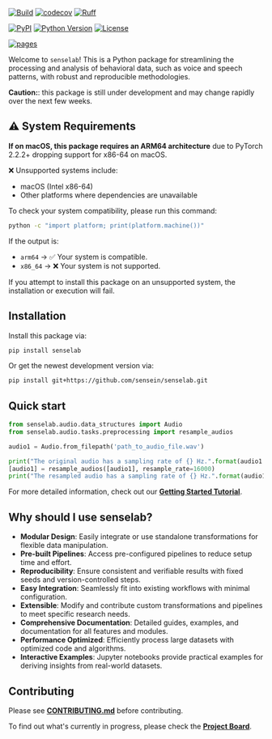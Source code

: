 [![Build](https://github.com/sensein/senselab/actions/workflows/main-branch-status.yaml/badge.svg)](https://github.com/sensein/senselab/actions/workflows/main-branch-status.yaml)
[![codecov](https://codecov.io/gh/sensein/senselab/graph/badge.svg?token=9S8WY128PO)](https://codecov.io/gh/sensein/senselab)
[![Ruff](https://img.shields.io/endpoint?url=https://raw.githubusercontent.com/astral-sh/ruff/main/assets/badge/v2.json)](https://github.com/astral-sh/ruff)

[![PyPI](https://img.shields.io/pypi/v/senselab.svg)](https://pypi.org/project/senselab/)
[![Python Version](https://img.shields.io/pypi/pyversions/senselab)](https://pypi.org/project/senselab)
[![License](https://img.shields.io/pypi/l/senselab)](https://opensource.org/licenses/Apache-2.0)

[![pages](https://img.shields.io/badge/api-docs-blue)](https://sensein.github.io/senselab)

Welcome to ```senselab```! This is a Python package for streamlining the processing and analysis of behavioral data, such as voice and speech patterns, with robust and reproducible methodologies.

**Caution:**: this package is still under development and may change rapidly over the next few weeks.

## ⚠️ System Requirements
**If on macOS, this package requires an ARM64 architecture** due to PyTorch 2.2.2+ dropping support for x86-64 on macOS.

❌ Unsupported systems include:
- macOS (Intel x86-64)
- Other platforms where dependencies are unavailable

To check your system compatibility, please run this command:
```bash
python -c "import platform; print(platform.machine())"
```

If the output is:
- `arm64` → ✅ Your system is compatible.
- `x86_64` → ❌ Your system is not supported.

If you attempt to install this package on an unsupported system, the installation or execution will fail.

## Installation
Install this package via:

```sh
pip install senselab
```

Or get the newest development version via:

```sh
pip install git+https://github.com/sensein/senselab.git
```

## Quick start
```Python
from senselab.audio.data_structures import Audio
from senselab.audio.tasks.preprocessing import resample_audios

audio1 = Audio.from_filepath('path_to_audio_file.wav')

print("The original audio has a sampling rate of {} Hz.".format(audio1.sampling_rate))
[audio1] = resample_audios([audio1], resample_rate=16000)
print("The resampled audio has a sampling rate of {} Hz.".format(audio1.sampling_rate))
```

For more detailed information, check out our [**Getting Started Tutorial**](https://github.com/sensein/senselab/blob/main/tutorials/audio/getting_started.ipynb).


## Why should I use senselab?
- **Modular Design**: Easily integrate or use standalone transformations for flexible data manipulation.
- **Pre-built Pipelines**: Access pre-configured pipelines to reduce setup time and effort.
- **Reproducibility**: Ensure consistent and verifiable results with fixed seeds and version-controlled steps.
- **Easy Integration**: Seamlessly fit into existing workflows with minimal configuration.
- **Extensible**: Modify and contribute custom transformations and pipelines to meet specific research needs.
- **Comprehensive Documentation**: Detailed guides, examples, and documentation for all features and modules.
- **Performance Optimized**: Efficiently process large datasets with optimized code and algorithms.
- **Interactive Examples**: Jupyter notebooks provide practical examples for deriving insights from real-world datasets.

## Contributing
Please see [**CONTRIBUTING.md**](https://github.com/sensein/senselab/blob/main/CONTRIBUTING.md) before contributing.

To find out what's currently in progress, please check the [**Project Board**](https://github.com/orgs/sensein/projects/45).
